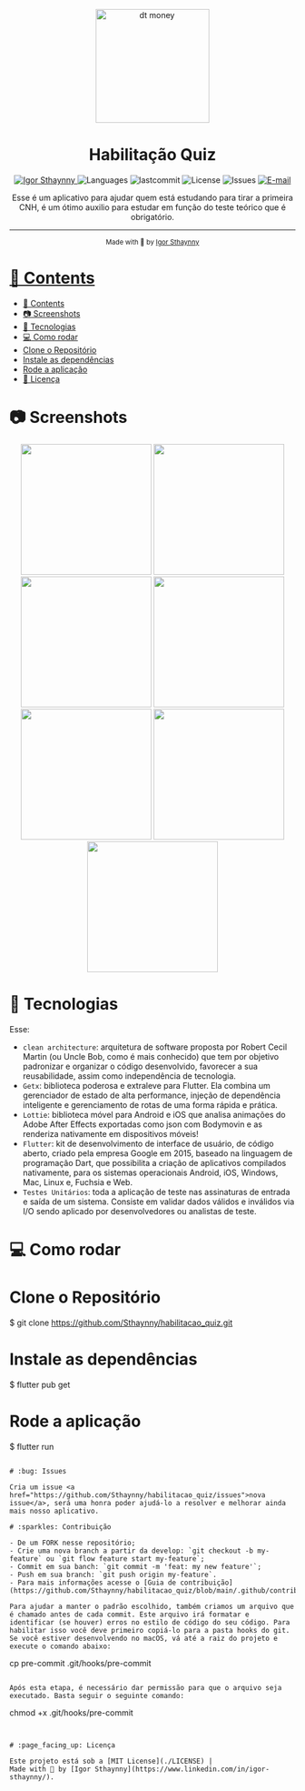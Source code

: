 <p align="center">
   <img src="https://user-images.githubusercontent.com/46109133/149638236-08219c77-c837-4883-b428-8bd5c864e850.png" alt="dt money" width="200"/>
</p>
<h1 align="center">Habilitação Quiz</h1>

<p align="center">
   <a href="https://www.linkedin.com/in/igor-sthaynny/">
      <img alt="Igor Sthaynny" src="https://img.shields.io/badge/-Sthaynny-5965e0?style=flat&logo=Linkedin&logoColor=white"/>
   </a>
  <img alt="Languages" src="https://img.shields.io/github/languages/count/Sthaynny/habilitacao_quiz?color=%235963C5" />
  <img alt="lastcommit" src="https://img.shields.io/github/last-commit/Sthaynny/habilitacao_quiz?color=%235761C3" />
  <img alt="License" src="https://img.shields.io/github/license/Sthaynny/habilitacao_quiz?color=%235E69D7" />
  <img alt="Issues" src="https://img.shields.io/github/issues/Sthaynny/habilitacao_quiz?color=%235965E0">
  <a href="mailto:igorsthaynny@gmail.com">
   <img alt="E-mail" src="https://img.shields.io/badge/-igorsthaynny%40gmail.com-%23525DCB" />
  </a>
</p>

<p align="center">Esse é um aplicativo para ajudar quem está estudando para tirar a primeira CNH, é um ótimo auxilio para estudar em função do teste teórico que é obrigatório.</p>

<hr />

<div align="center">
  <sub> Made with 💖 by
    <a href="https://github.com/Sthaynny">Igor Sthaynny
  </sub>
</div>

# 📌 Contents

- [📌 Contents](#-contents)
- [:camera: Screenshots](#camera-screenshots)
- [:rocket: Tecnologias](#rocket-tecnologias)
- [:computer: Como rodar](#computer-como-rodar)
- [Clone o Repositório](#clone-o-repositório)
- [Instale as dependências](#instale-as-dependências)
- [Rode a aplicação](#rode-a-aplicação)
- [:page_facing_up: Licença](#page_facing_up-licença)

# :camera: Screenshots

<div align="center">
   <img src="https://user-images.githubusercontent.com/46109133/155135523-d00feec4-dd29-4815-830c-b890179c5fc8.png" width="230"/>
   <img src="https://user-images.githubusercontent.com/46109133/154710459-f4edee9c-5c34-4d11-9312-0c868f654059.png" width="230"/>
   <img src="https://user-images.githubusercontent.com/46109133/154710679-15530155-63d0-47ed-a14e-d5e2cb965d84.png" width="230"/>
   <img src="https://user-images.githubusercontent.com/46109133/154710728-ce511ad0-f8c9-40bb-b852-d3f1a226b65f.png" width="230"/>
   <img src="https://user-images.githubusercontent.com/46109133/154710752-2e6cb618-c6a4-4523-8257-432333403c70.png" width="230"/>
   <img src="https://user-images.githubusercontent.com/46109133/154710772-5bd6fe83-a2d1-441d-9a5c-e2cdeaf36748.png" width="230"/>
   <img src="https://user-images.githubusercontent.com/46109133/154710791-b3244659-5e8c-4957-bbdf-dda3c5f63322.png" width="230"/>

</div>
  
# :rocket: Tecnologias

Esse:

- `clean architecture`: arquitetura de software proposta por Robert Cecil Martin (ou Uncle Bob, como é mais conhecido) que tem por objetivo padronizar e organizar o código desenvolvido, favorecer a sua reusabilidade, assim como independência de tecnologia.
- `Getx`: biblioteca poderosa e extraleve para Flutter. Ela combina um gerenciador de estado de alta performance, injeção de dependência inteligente e gerenciamento de rotas de uma forma rápida e prática.
- `Lottie`: biblioteca móvel para Android e iOS que analisa animações do Adobe After Effects exportadas como json com Bodymovin e as renderiza nativamente em dispositivos móveis!
- `Flutter`: kit de desenvolvimento de interface de usuário, de código aberto, criado pela empresa Google em 2015, baseado na linguagem de programação Dart, que possibilita a criação de aplicativos compilados nativamente, para os sistemas operacionais Android, iOS, Windows, Mac, Linux e, Fuchsia e Web.
- `Testes Unitários`: toda a aplicação de teste nas assinaturas de entrada e saída de um sistema. Consiste em validar dados válidos e inválidos via I/O sendo aplicado por desenvolvedores ou analistas de teste.

# :computer: Como rodar

# Clone o Repositório

$ git clone <https://github.com/Sthaynny/habilitacao_quiz.git>

# Instale as dependências

$ flutter pub get

# Rode a aplicação

$ flutter run

```

# :bug: Issues

Cria um issue <a href="https://github.com/Sthaynny/habilitacao_quiz/issues">nova issue</a>, será uma honra poder ajudá-lo a resolver e melhorar ainda mais nosso aplicativo.

# :sparkles: Contribuição

- De um FORK nesse repositório;
- Crie uma nova branch a partir da develop: `git checkout -b my-feature` ou `git flow feature start my-feature`;
- Commit em sua banch: `git commit -m 'feat: my new feature'`;
- Push em sua branch: `git push origin my-feature`.
- Para mais informações acesse o [Guia de contribuição](https://github.com/Sthaynny/habilitacao_quiz/blob/main/.github/contributing.md)
  
Para ajudar a manter o padrão escolhido, também criamos um arquivo que é chamado antes de cada commit. Este arquivo irá formatar e identificar (se houver) erros no estilo de código do seu código. Para habilitar isso você deve primeiro copiá-lo para a pasta hooks do git. Se você estiver desenvolvendo no macOS, vá até a raiz do projeto e execute o comando abaixo:

```

cp pre-commit .git/hooks/pre-commit

```

Após esta etapa, é necessário dar permissão para que o arquivo seja executado. Basta seguir o seguinte comando:

```

chmod +x .git/hooks/pre-commit

```


# :page_facing_up: Licença

Este projeto está sob a [MIT License](./LICENSE) |
Made with 💖 by [Igor Sthaynny](https://www.linkedin.com/in/igor-sthaynny/).
